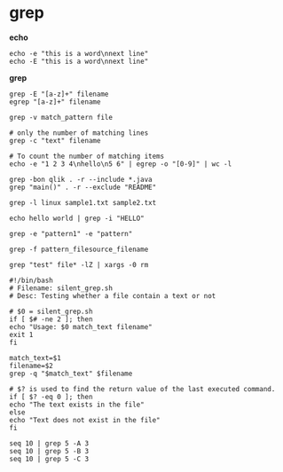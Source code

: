 grep
============
**echo**

```shell
echo -e "this is a word\nnext line"
echo -E "this is a word\nnext line"
```

**grep**

```shell
grep -E "[a-z]+" filename
egrep "[a-z]+" filename
```
```shell
grep -v match_pattern file
```
```shell
# only the number of matching lines
grep -c "text" filename

# To count the number of matching items
echo -e "1 2 3 4\nhello\n5 6" | egrep -o "[0-9]" | wc -l
```

```shell
grep -bon qlik . -r --include *.java
grep "main()" . -r --exclude "README"
```

```shell
grep -l linux sample1.txt sample2.txt
```

```shell
echo hello world | grep -i "HELLO"
```

```shell
grep -e "pattern1" -e "pattern"
```

```shell
grep -f pattern_filesource_filename
```

```shell
grep "test" file* -lZ | xargs -0 rm
```

```shell
#!/bin/bash
# Filename: silent_grep.sh
# Desc: Testing whether a file contain a text or not

# $0 = silent_grep.sh
if [ $# -ne 2 ]; then
echo "Usage: $0 match_text filename"
exit 1
fi

match_text=$1
filename=$2
grep -q "$match_text" $filename

# $? is used to find the return value of the last executed command.
if [ $? -eq 0 ]; then
echo "The text exists in the file"
else
echo "Text does not exist in the file"
fi
```

```
seq 10 | grep 5 -A 3
seq 10 | grep 5 -B 3
seq 10 | grep 5 -C 3

```
